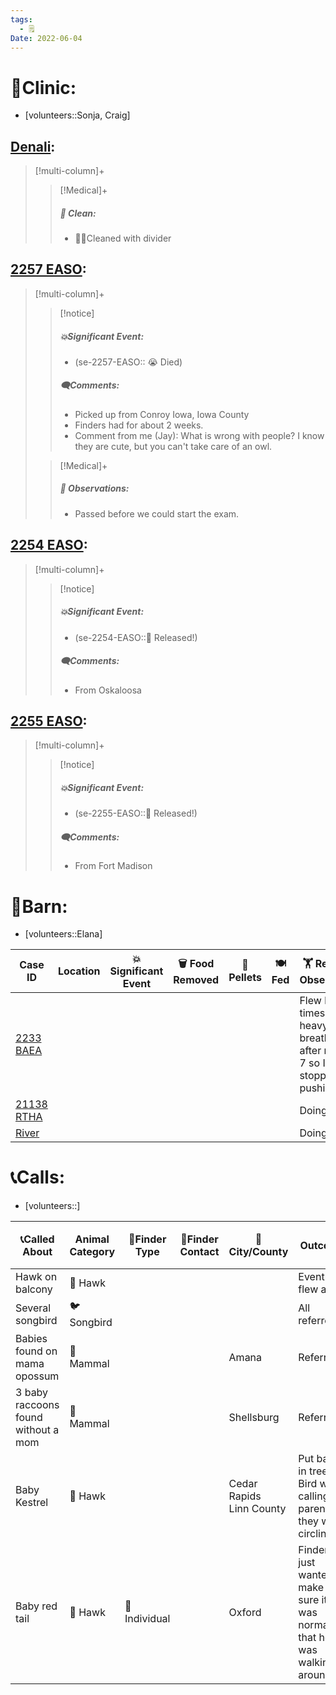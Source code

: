 ```yaml
---
tags:
  - 🗒️
Date: 2022-06-04
---
```


# 🏥Clinic:
- [volunteers::Sonja, Craig]

## [Denali](../RARE%20Birds/Ed%20Birds/Denali.md):
> [!multi-column]+
>
>> [!Medical]+
>>##### 🫧 Clean:
>> - 🧼➗Cleaned with divider
>>

## [2257 EASO](../RARE%20Birds/2257%20EASO.md):
> [!multi-column]+
>
>> [!notice]
>> ##### 💥Significant Event:
>> - (se-2257-EASO:: 😭 Died)
>>
>> ##### 🗨️Comments:
>> - Picked up from Conroy Iowa, Iowa County
>> - Finders had for about 2 weeks.
>> 	- Comment from me (Jay): What is wrong with people? I know they are cute, but you can't take care of an owl.
>
>> [!Medical]+
>> ##### 🔭 Observations:
>> - Passed before we could start the exam.

## [2254 EASO](../RARE%20Birds/2254%20EASO.md):
> [!multi-column]+
>
>> [!notice]
>> ##### 💥Significant Event:
>> - (se-2254-EASO::🥳 Released!)
>>
>> ##### 🗨️Comments:
>> - From Oskaloosa
>

## [2255 EASO](../RARE%20Birds/2255%20EASO.md):
> [!multi-column]+
>
>> [!notice]
>> ##### 💥Significant Event:
>> - (se-2255-EASO::🥳 Released!)
>>
>> ##### 🗨️Comments:
>> - From Fort Madison
>

# 🏡Barn:
- [volunteers::Elana]

| Case ID        | Location | 💥Significant Event | 🗑️ Food Removed | 💩Pellets | 🍽️ Fed | 🏋️ Rehab/👓Observations                                                         | 🫧 Clean | 🗨️Comments |
| -------------- | -------- | ------------------- | ---------------- | --------- | ------- | -------------------------------------------------------------------------------- | -------- | ----------- |
| [2233 BAEA](../RARE%20Birds/2233%20BAEA.md)  |          |                     |                  |           |         | Flew hp-hp 7 times. Started heavy breathing after number 7 so I stopped pushing. |          |             |
| [21138 RTHA](../RARE%20Birds/21138%20RTHA.md) |          |                     |                  |           |         | Doing well.                                                                      |          |             |
| [River](../RARE%20Birds/Ed%20Birds/River.md)      |          |                     |                  |           |         | Doing well.                                                                      |          |             |

# 📞Calls:
- [volunteers::]

| 📞Called About                      | Animal Category | 🔎Finder Type | 📱Finder Contact | 🌆City/County               | Outcome                                                                  | 📦Referred To   | 🗨️Comments |
| ----------------------------------- | --------------- | ------------- | ---------------- | --------------------------- | ------------------------------------------------------------------------ | --------------- | ----------- |
| Hawk on balcony                     | 🦅 Hawk         |               |                  |                             | Eventually flew away                                                     |                 |             |
| Several songbird                    | 🐦 Songbird     |               |                  |                             | All referred.                                                            |                 |             |
| Babies found on mama opossum        | 🦝 Mammal       |               |                  | Amana                       | Referred                                                                 | Suzanne         |             |
| 3 baby raccoons found without a mom | 🦝 Mammal       |               |                  | Shellsburg                  | Referred                                                                 | Amber and Gayla |             |
| Baby Kestrel                        | 🦅 Hawk         |               |                  | Cedar Rapids<br>Linn County | Put back in tree. Bird was calling for parents, they were circling.      |                 |             |
| Baby red tail                       | 🦅 Hawk         |  🧑Individual |                  | Oxford                      | Finder just wanted to make sure it was normal that he was walking around |                 |             |

